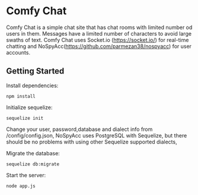 # Comfy Chat
Comfy Chat is a simple chat site that has chat rooms with limited number od users in them. Messages have a limited number of characters to avoid large swaths of text. 
Comfy Chat uses Socket.io (https://socket.io/) for real-time chatting and NoSpyAcc(https://github.com/parmezan38/nospyacc) for user accounts. 

## Getting Started

Install dependencies:

```npm install```

Initialize sequelize:

```sequelize init```

Change your user, password,database and dialect info from /config/config.json, NoSpyAcc uses PostgreSQL with Sequelize, but there should be no problems with using other Sequelize supported dialects,

Migrate the database:

```sequelize db:migrate```

Start the server:

```node app.js```
